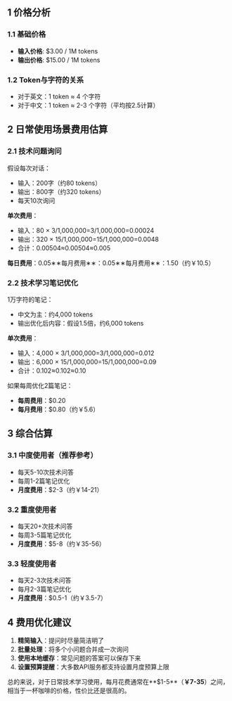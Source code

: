 ## 1 价格分析

### 1.1 基础价格

- **输入价格**: $3.00 / 1M tokens
- **输出价格**: $15.00 / 1M tokens

### 1.2 Token与字符的关系

- 对于英文：1 token ≈ 4 个字符
- 对于中文：1 token ≈ 2-3 个字符（平均按2.5计算）

## 2 日常使用场景费用估算

### 2.1 技术问题询问

假设每次对话：

- 输入：200字（约80 tokens）
- 输出：800字（约320 tokens）
- 每天10次询问

**单次费用**：

- 输入：80 × 3/1,000,000=3/1,000,000=0.00024
- 输出：320 × 15/1,000,000=15/1,000,000=0.0048
- 合计：0.00504≈0.00504≈0.005

**每日费用**：0.05∗∗每月费用∗∗：0.05∗∗每月费用∗∗：1.50（约￥10.5）

### 2.2 技术学习笔记优化

1万字符的笔记：

- 中文为主：约4,000 tokens
- 输出优化后内容：假设1.5倍，约6,000 tokens

**单次费用**：

- 输入：4,000 × 3/1,000,000=3/1,000,000=0.012
- 输出：6,000 × 15/1,000,000=15/1,000,000=0.09
- 合计：0.102≈0.102≈0.10

如果每周优化2篇笔记：

- **每周费用**：$0.20
- **每月费用**：$0.80（约￥5.6）

## 3 综合估算

### 3.1 中度使用者（推荐参考）

- 每天5-10次技术问答
- 每周1-2篇笔记优化
- **月度费用**：$2-3（约￥14-21）

### 3.2 重度使用者

- 每天20+次技术问答
- 每周3-5篇笔记优化
- **月度费用**：$5-8（约￥35-56）

### 3.3 轻度使用者

- 每天2-3次技术问答
- 每月2-3篇笔记优化
- **月度费用**：$0.5-1（约￥3.5-7）

## 4 费用优化建议

1. **精简输入**：提问时尽量简洁明了
2. **批量处理**：将多个小问题合并成一次询问
3. **使用本地缓存**：常见问题的答案可以保存下来
4. **设置预算提醒**：大多数API服务都支持设置月度预算上限

总的来说，对于日常技术学习使用，每月花费通常在**$1-5**（**￥7-35**）之间，相当于一杯咖啡的价格，性价比还是很高的。